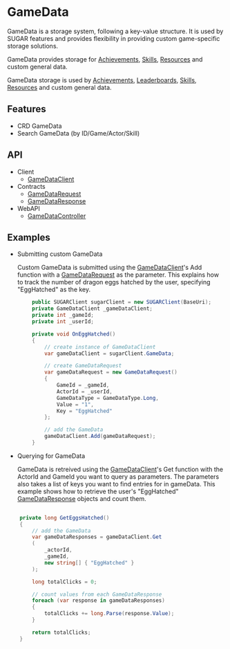 # GameData
GameData is a storage system, following a key-value structure. It is used by SUGAR features and provides flexibility in providing custom game-specific storage solutions.

GameData provides storage for [Achievements](/articles/Achievements), [Skills](/articles/Skills), [Resources](/articles/Resources) and custom general data. 

GameData storage is used by [Achievements](/articles/Achievements), [Leaderboards](/articles/Leaderboards), [Skills](/articles/Skills), [Resources](/articles/Resources) and custom general data. 

## Features
* CRD GameData 
* Search GameData (by ID/Game/Actor/Skill)

## API
* Client
    * [GameDataClient](xref:PlayGen.SUGAR.Client.GameDataClient)
* Contracts
    * [GameDataRequest](xref:PlayGen.SUGAR.Contracts.GameDataRequest)
    * [GameDataResponse](xref:PlayGen.SUGAR.Contracts.GameDataResponse)
* WebAPI
    * [GameDataController](xref:PlayGen.SUGAR.WebAPI.Controllers.GameDataController)

## Examples
* Submitting custom GameData

 	Custom GameData is submitted using the [GameDataClient](xref:PlayGen.SUGAR.Client.GameDataClient)'s Add function with a [GameDataRequest](xref:PlayGen.SUGAR.Contracts.GameDataRequest) as the parameter. This explains how to track the number of dragon eggs hatched by the user, specifying "EggHatched" as the key.

```cs 
		public SUGARClient sugarClient = new SUGARClient(BaseUri);
		private GameDataClient _gameDataClient;
		private int _gameId;
		private int _userId;

		private void OnEggHatched()
		{
			// create instance of GameDataClient
			var gameDataClient = sugarClient.GameData;

			// create GameDataRequest
			var gameDataRequest = new GameDataRequest()
			{
				GameId = _gameId,
				ActorId = _userId,
				GameDataType = GameDataType.Long,
				Value = "1",
				Key = "EggHatched"
			};

			// add the GameData
			gameDataClient.Add(gameDataRequest);
		}
```

* Querying for GameData

	GameData is retreived using the [GameDataClient](xref:PlayGen.SUGAR.Client.GameDataClient)'s Get function with the ActorId and GameId you want to query as parameters. The parameters also takes a list of keys you want to find entries for in gameData. This example shows how to retrieve the user's "EggHatched" [GameDataResponse](xref:PlayGen.SUGAR.Contracts.GameDataResponse) objects and count them.

```cs 
	
	private long GetEggsHatched()
	{
		// add the GameData
		var gameDataResponses = gameDataClient.Get
		(
			_actorId,
			_gameId,
			new string[] { "EggHatched" }
		);

		long totalClicks = 0;

		// count values from each GameDataResponse
		foreach (var response in gameDataResponses)
		{
			totalClicks += long.Parse(response.Value);
		}

		return totalClicks;
	}

```